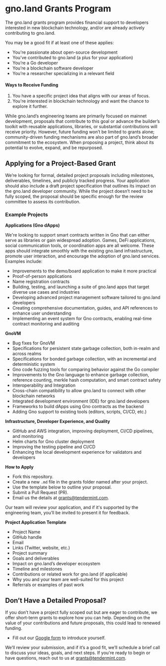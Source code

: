 # gno.land Grants Program

The gno.land grants program provides financial support to developers interested in new blockchain technology, and/or are already actively contributing to gno.land. 

You may be a good fit if at least one of these applies:
* You're passionate about open-source development
* You’ve contributed to gno.land (a plus for your application)
* You’re a Go developer
* You’re a blockchain software developer
* You’re a researcher specializing in a relevant field

#### **Ways to Receive Funding**


1. You have a specific project idea that aligns with our areas of focus.
2. You're interested in blockchain technology and want the chance to explore it further.

While gno.land’s engineering teams are primarily focused on mainnet development, proposals that contribute to this goal or advance the builder’s toolkit with reusable applications, libraries, or substantial contributions will receive priority. However, future funding won’t be limited to grants alone; community-driven funding mechanisms are also part of gno.land’s broader commitment to the ecosystem. When proposing a project, think about its potential to evolve, expand, and be repurposed.

## **Applying for a Project-Based Grant**

We’re looking for formal, detailed project proposals including milestones, deliverables, timelines, and publicly tracked progress. Your application should also include a draft project specification that outlines its impact on the gno.land developer community. While the project doesn’t need to be fully scoped, the proposal should be specific enough for the review committee to assess its contribution.

### **Example Projects**
**Applications (Gno dApps)**

We're looking to support smart contracts written in Gno that can either serve as libraries or gain widespread adoption. Games, DeFi applications, social communication tools, or coordination apps are all welcome. These apps should integrate smoothly with the existing gno.land infrastructure, promote user interaction, and encourage the adoption of gno.land services. Examples include:
* Improvements to the demo/board application to make it more practical
* Proof-of-person applications
* Name registration contracts
* Building, testing, and launching a suite of gno.land apps that target diverse use cases and industries
* Developing advanced project management software tailored to gno.land developers
* Creating comprehensive documentation, guides, and API references to enhance user understanding
* Implementing an event system for Gno contracts, enabling real-time contract monitoring and auditing

**GnoVM**
* Bug fixes for GnoVM
* Specifications for persistent state garbage collection, both in-realm and across realms
* Specifications for bonded garbage collection, with an incremental and deterministic system
* Gno code fuzzing tools for comparing behavior against the Go compiler
* Improvements to the Gno language to enhance garbage collection, reference counting, merkle hash computation, and smart contract safety
* Interoperability and Integration
* Cross-chain compatibility to allow gno.land to connect with other blockchain networks
* Integrated development environment (IDE) for gno.land developers
* Frameworks to build dApps using Gno contracts as the backend
* Adding Gno support to existing tools (editors, scripts, CI/CD, etc.)

**Infrastructure, Developer Experience, and Quality**

* GitHub and AWS integration, improving deployment, CI/CD pipelines, and monitoring
* Helm charts for Gno cluster deployment
* Improving the testing pipeline and CI/CD
* Enhancing the local development experience for validators and developers

**How to Apply**
* Fork this repository.
* Create a new `.md` file in the grants folder named after your project.
* Use the template below to outline your proposal.
* Submit a Pull Request (PR).
* Email us the details at [grants@tendermint.com](mailto:grants@tendermint.com).

Our team will review your application, and if it's supported by the engineering team, you’ll be invited to present it for feedback.

**Project Application Template**
* Project Name
* GitHub handle
* Email
* Links (Twitter, website, etc.)
* Project summary
* Goals and deliverables
* Impact on gno.land’s developer ecosystem
* Timeline and milestones
* Contributions or related work for gno.land (if applicable)
* Why you and your team are well-suited for this project
* Referrals or examples of past work

## **Don’t Have a Detailed Proposal?**

If you don’t have a project fully scoped out but are eager to contribute, we offer short-term grants to explore how you can help. Depending on the value of your contributions and future proposals, this could lead to renewed funding.
* Fill out our [Google form](https://docs.google.com/forms/d/1CUigL0G4EdqYRO7xFH7wUprNAN51-oVQOTelwfyfmSQ/edit) to introduce yourself.


We’ll review your submission, and if it’s a good fit, we’ll schedule a brief call to discuss your ideas, goals, and next steps. If you're ready to begin or have questions, reach out to us at grants@tendermint.com.
